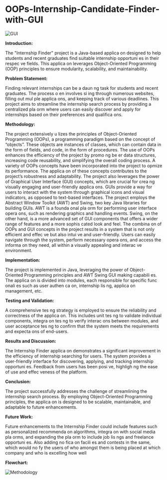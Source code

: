 # OOPs-Internship-Candidate-Finder-with-GUI

![GUI](https://github.com/user-attachments/assets/cdd5117b-1001-40c1-bd94-6f9a09442dfe)

**Introduction:** 

The "Internship Finder" project is a Java-based applica on designed to help students and 
recent graduates find suitable internship opportuni es in their respec ve fields. This applica on 
leverages Object-Oriented Programming (OOP) principles to ensure modularity, scalability, and 
maintainability. 

**Problem Statement:** 

Finding relevant internships can be a daun ng task for students and recent graduates. The process o en 
involves si ing through numerous websites, filling out mul ple applica ons, and keeping track of various 
deadlines. This project aims to streamline the internship search process by providing a centralized 
pla orm where users can easily discover and apply for internships based on their preferences and 
qualifica ons. 

**Methodology:**

The project extensively u lizes the principles of Object-Oriented Programming (OOPs), a programming 
paradigm based on the concept of “objects”. These objects are instances of classes, which can contain 
data in the form of fields, and code, in the form of procedures. The use of OOPs enhances the efficiency 
of the project by promo ng be er data structures, increasing code reusability, and simplifying the 
overall coding process. 
A variety of OOPs concepts have been incorporated into the project to opmize its performance. The 
applica on of these concepts contributes to the project’s robustness and adaptability. 
The project also leverages the power of Graphical User Interface (GUI) concepts, which are crucial for 
crea ng visually engaging and user-friendly applica ons. GUIs provide a way for users to interact with 
the system through graphical icons and visual indicators, as opposed to text-based interfaces. The project 
employs the Abstract Window Toolkit (AWT) and Swing, two key Java libraries for building GUIs. AWT is a 
founda onal pla orm for performing user interface opera ons, such as rendering graphics and handling 
events. Swing, on the other hand, is a more advanced set of GUI components that offers a wider range of 
features and a more sophis cated look and feel. 
The combina on of OOPs and GUI concepts in the project results in a system that is not only efficient 
and effec ve but also intui ve and user-friendly. Users can easily navigate through the system, perform 
necessary opera ons, and access the informa on they need, all within a visually appealing and 
interac ve environment.

**Implementation:**

The project is implemented in Java, leveraging the power of Object-Oriented Programming principles and 
AWT Swing GUI making capabili es. The applica on is divided into modules, each responsible for specific 
func onali es such as user authen ca on, internship lis ng, applica on management, etc. 

**Testing and Validation:**

A comprehensive tes ng strategy is employed to ensure the reliability and correctness of the applica on. 
This includes unit tes ng to validate individual components, integra on tes ng to verify interac ons 
between modules, and user acceptance tes ng to confirm that the system meets the requirements and 
expecta ons of end-users. 

**Results and Discussion:**

The Internship Finder applica on demonstrates a significant improvement in the efficiency of internship 
searching for users. The system provides a user-friendly interface for discovering, applying, and tracking 
internship opportuni es. Feedback from users has been posi ve, highligh ng the ease of use and 
effec veness of the platform. 

**Conclusion:**

The project successfully addresses the challenge of streamlining the internship search process. By 
employing Object-Oriented Programming principles, the applica on is designed to be scalable, 
maintainable, and adaptable to future enhancements. 

**Future Work:** 

Future enhancements to the Internship Finder could include features such as personalized 
recommenda on algorithms, integra on with social media pla orms, and expanding the pla orm to 
include job lis ngs and freelance opportuni es. 
Also adding no fica on facili es and contests in the same, which would no fy the users of who amongst 
them is being placed at which company and who is excelling how well

**Flowchart:**

![Methodology](https://github.com/user-attachments/assets/75775f3e-ebe3-4b29-b672-bc483715403d)
